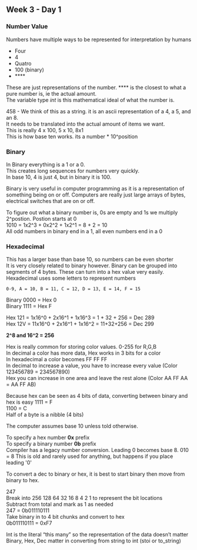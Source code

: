## Week 3 - Day 1
### Number Value
Numbers have multiple ways to be represented for interpretation by humans

* Four
* 4
* Quatro
* 100 (binary)
* \****

These are just representations of the number. \**** is the closest to what a pure number is, ie the actual amount.  
The variable type *int* is this mathematical ideal of what the number is.   

458 - We think of this as a string. it is an ascii representation of a 4, a 5, and an 8.  
It needs to be translated into the actual amount of items we want.  
This is really 4 x 100, 5 x 10, 8x1  
This is how base ten works. its a number * 10^position

### Binary
In Binary everything is a 1 or a 0.  
This creates long sequences for numbers very quickly.  
In base 10, 4 is just 4, but in binary it is 100.  

Binary is very useful in computer programming as it is a representation of something being on or off. Computers are really just large arrays of bytes, electrical switches that are on or off.  

To figure out what a binary number is, 0s are empty and 1s we multiply 2^postion. Postion starts at 0  
1010 = 1x2^3 + 0x2^2 + 1x2^1 = 8 + 2 = 10  
All odd numbers in binary end in a 1, all even numbers end in a 0

### Hexadecimal
This has a larger base than base 10, so numbers can be even shorter  
It is very closely related to binary however. Binary can be grouped into segments of 4 bytes. These can turn into a hex value very easily.  
Hexadecimal uses some letters to represent numbers  

```0-9, A = 10, B = 11, C = 12, D = 13, E = 14, F = 15```  

Binary 0000 = Hex 0  
Binary 1111 = Hex F  

Hex 121 = 1x16^0 + 2x16^1 + 1x16^3 = 1 + 32 + 256 = Dec 289  
Hex 12V = 11x16^0 + 2x16^1 + 1x16^2 = 11+32+256 = Dec 299  

**2^8 and 16^2 = 256**

Hex is really common for storing color values. 0-255 for R,G,B  
In decimal a color has more data, Hex works in 3 bits for a color  
In hexadecimal a color becomes FF FF FF  
In decimal to increase a value, you have to increase every value
(Color 123456789 = 234567890)  
Hex you can increase in one area and leave the rest alone (Color AA FF AA = AA FF AB)  

Because hex can be seen as 4 bits of data, converting between binary and hex is easy
1111 = F  
1100 = C  
Half of a byte is a nibble (4 bits)  

The computer assumes base 10 unless told otherwise. 

To specify a hex number **0x** prefix  
To specify a binary number **0b** prefix  
Compiler has a legacy number conversion. Leading 0 becomes base 8. 010 = 8 
This is old and rarely used for anything, but happens if you place leading '0'  
 
To convert a dec to binary or hex, it is best to start binary then move from binary to hex.  

247  
Break into 256 128 64 32 16 8 4 2 1 to represent the bit locations  
Subtract from total and mark as 1 as needed  
247 = 0b011110111  
Take binary in to 4 bit chunks and convert to hex  
0b011110111 = 0xF7  

Int is the literal “this many” so the representation of the data doesn’t matter  
Binary, Hex, Dec matter in converting from string to int (stoi or to_string)